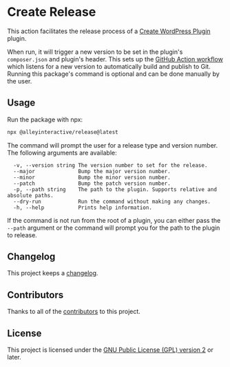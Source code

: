 # Create Release

This action facilitates the release process of a
[Create WordPress Plugin](https://github.com/alleyinteractive/create-wordpress-plugin) plugin.

When run, it will trigger a new version to be set in the plugin's
`composer.json` and plugin's header. This sets up the [GitHub Action
workflow](https://github.com/alleyinteractive/create-wordpress-plugin/blob/HEAD/.github/workflows/built-release.yml)
which listens for a new version to automatically build and publish to Git.
Running this package's command is optional and can be done manually by the user.

## Usage

Run the package with npx:

```sh
npx @alleyinteractive/release@latest
```

The command will prompt the user for a release type and version number. The
following arguments are available:

```
  -v, --version string The version number to set for the release.
  --major              Bump the major version number.
  --minor              Bump the minor version number.
  --patch              Bump the patch version number.
  -p, --path string    The path to the plugin. Supports relative and absolute paths.
  --dry-run            Run the command without making any changes.
  -h, --help           Prints help information.
```

If the command is not run from the root of a plugin, you can either pass the
`--path` argument or the command will prompt you for the path to the plugin to
release.

## Changelog

This project keeps a [changelog](CHANGELOG.md).

## Contributors

Thanks to all of the [contributors](../../CONTRIBUTORS.md) to this project.


## License

This project is licensed under the
[GNU Public License (GPL) version 2](LICENSE) or later.
